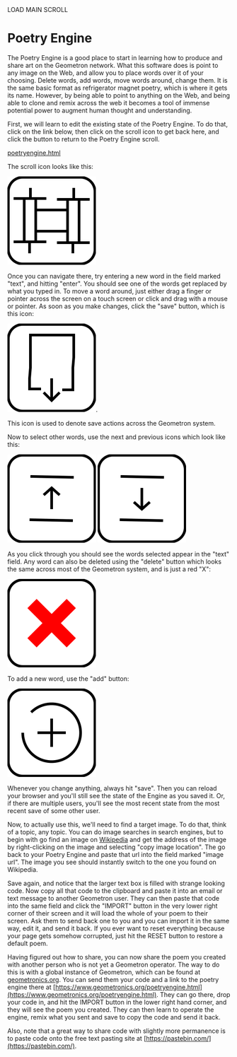 <div class = "button" onclick = "loadscroll(&#34README.md&#34)">LOAD MAIN SCROLL</div>

# Poetry Engine

The Poetry Engine is a good place to start in learning how to produce and share art on the Geometron network.  What this software does is point to any image on the Web, and allow you to place words over it of your choosing.  Delete words, add words, move words around, change them. It is the same basic format as refrigerator magnet poetry, which is where it gets its name.  However, by being able to point to anything on the Web, and being able to clone and remix across the web it becomes a tool of immense potential power to augment human thought and understanding. 

First, we will learn to edit the existing state of the Poetry Engine.  To do that, click on the link below, then click on the scroll icon to get back here, and click the button to return to the Poetry Engine scroll. 

[poetryengine.html](poetryengine.html)

The scroll icon looks like this:

![](iconsymbols/scroll.svg)

Once you can navigate there, try entering a new word in the field marked "text", and hitting "enter".  You should see one of the words get replaced by what you typed in.  To move a word around, just either drag a finger or pointer across the screen on a touch screen or click and drag with a mouse or pointer.  As soon as you make changes, click the "save" button, which is this icon:

![](iconsymbols/save.svg).

This icon is used to denote save actions across the Geometron system.

Now to select other words, use the next and previous icons which look like this:

![](iconsymbols/upelement.svg)
![](iconsymbols/downelement.svg)

As you click through you should see the words selected appear in the "text" field. Any word can also be deleted using the "delete" button which looks the same across most of the Geometron system, and is just a red "X":

![](iconsymbols/delete.svg)

To add a new word, use the "add" button:

![](iconsymbols/add.svg)

Whenever you change anything, always hit "save".  Then you can reload your browser and you'll still see the state of the Engine as you saved it.   Or, if there are multiple users, you'll see the most recent state from the most recent save of some other user.

Now, to actually use this, we'll need to find a target image.  To do that, think of a topic, any topic.  You can do image searches in search engines, but to begin with go find an image on [Wikipedia](https://en.wikipedia.org/wiki/Main_Page) and get the address of the image by right-clicking on the image and selecting "copy image location". The go back to your Poetry Engine and paste that url into the field marked "image url".  The image you see should instantly switch to the one you found on Wikipedia. 


Save again, and notice that the larger text box is filled with strange looking code. Now copy all that code to the clipboard and paste it into an email or text message to another Geometron user. They can then paste that code into the same field and click the "IMPORT" button in the very lower right corner of their screen and it will load the whole of your poem to their screen. Ask them to send back one to you and you can import it in the same way, edit it, and send it back. If you ever want to reset everything because your page gets somehow corrupted, just hit the RESET button to restore a default poem.

Having figured out how to share, you can now share the poem you created with another person who is not yet a Geometron operator.  The way to do this is with a global instance of Geometron, which can be found at [geometronics.org](http://www.geometronics.org).  You can send them your code and a link to the poetry engine there at [https://www.geometronics.org/poetryengine.html](https://www.geometronics.org/poetryengine.html).  They can go there, drop your code in, and hit the IMPORT button in the lower right hand corner, and they will see the poem you created. They can then learn to operate the engine, remix what you sent and save to copy the code and send it back.  

Also, note that a great way to share code with slightly more permanence is to paste code onto the free text pasting site at [https://pastebin.com/](https://pastebin.com/).




